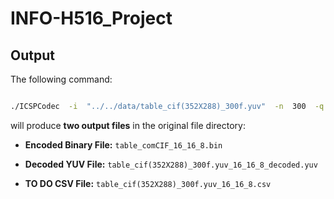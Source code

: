 # INFO-H516_Project
## Output
The following command:
```bash

./ICSPCodec  -i  "../../data/table_cif(352X288)_300f.yuv"  -n  300  -q  16  --intraPeriod  8  --EnMultiThread  0

```
will produce **two output files** in the original file directory:

-  **Encoded Binary File:**  `table_comCIF_16_16_8.bin`

-  **Decoded YUV File:**  `table_cif(352X288)_300f.yuv_16_16_8_decoded.yuv`
-  **TO DO CSV File:**  `table_cif(352X288)_300f.yuv_16_16_8.csv`

